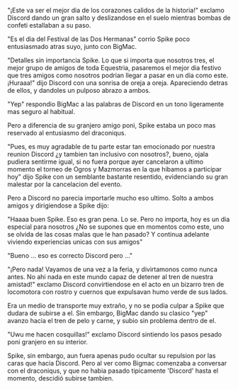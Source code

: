 "¡Este va ser el mejor dia de los corazones calidos de la historia!" exclamo Discord dando un gran salto y deslizandose en el suelo mientras bombas de confeti estallaban a su paso.

"Es el dia del Festival de las Dos Hermanas" corrio Spike poco entusiasmado atras suyo, junto con BigMac.

"Detalles sin importancia Spike. Lo que si importa que nosotros tres, el mejor grupo de amigos de toda Equestria, pasaremos el mejor dia festivo que tres amigos como nosotros podrian llegar a pasar en un dia como este. ¡Huraaa!" dijo Discord con una sonrisa de oreja a oreja. Apareciendo detras de ellos, y dandoles un pulposo abrazo a ambos.

"Yep" respondio BigMac a las palabras de Discord en un tono ligeramente mas seguro al habitual.

Pero a diferencia de su granjero amigo poni, Spike estaba un poco mas reservado al entusiasmo del draconiqus.

"Pues, es muy agradable de tu parte estar tan emocionado por nuestra reunion Discord ¿y tambien tan inclusivo con nosotros?, bueno, ojala pudiera sentirme igual, si no fuera porque ayer cancelaron a ultimo momento el torneo de Ogros y Mazmorras en la que hibamos a participar hoy" dijo Spike con un semblante bastante resentido, evidenciando su gran malestar por la cancelacion del evento.

Pero a Discord no parecia importarle mucho eso ultimo. Solto a ambos amigos y dirigiendose a Spike dijo:

"Haaaa buen Spike. Eso es gran pena. Lo se. Pero no importa, hoy es un dia especial para nosotros ¿No se supones que en momentos como este, uno se olvida de las cosas malas que le han pasado? Y continua adelante viviendo experiencias unicas con sus amigos"

"Bueno ... eso es correcto Discord pero ..."

"¡Pero nada! Vayamos de una vez a la feria, y divirtamonos como nunca antes. No ahi nada en este mundo capaz de detener al tren de nuestra amistad!" exclamo Discord convirtiendose en el acto en un bizarro tren de locomotora con rostro y cuernos que expulsavan humo verde de sus lados.

Era un medio de transporte muy extraño, y no se podia culpar a Spike que dudara de subirse a el. Sin embargo, BigMac dando su clasico "yep" avanzo hacia el tren de pelo y carne, y subio sin problema dentro de el.

"Uwu me hacen cosquillas!" exclamo Discord sintiendo los pasos pesado poni granjero en su interior.

Spike, sin embargo, aun fuera apenas pudo ocultar su repulsion por las caras que hacia Discord. Pero al ver como Bigmac comenzaba a conversar con el draconiqus, y que no habia pasado tipicamente 'Discord' hasta el momento, descidió subirse tambien.